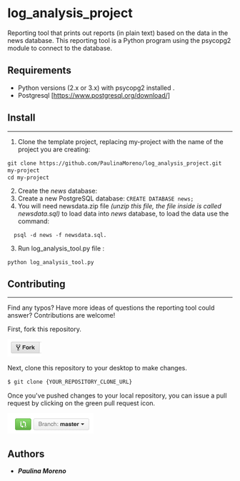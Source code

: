 # log_analysis_project

Reporting tool that prints out reports (in plain text) based on the data in the news database.
This reporting tool is a Python program using the psycopg2 module to connect to the database.

## Requirements
* Python versions (2.x or 3.x) with psycopg2 installed .
* Postgresql [https://www.postgresql.org/download/]

## Install
--------
1. Clone the template project, replacing my-project with the name of the project you are creating:
```
git clone https://github.com/PaulinaMoreno/log_analysis_project.git my-project
cd my-project
```
2. Create the *news* database:
  1. Create a new PostgreSQL database:
    ```
    CREATE DATABASE news;
    ```
  2. You will need newsdata.zip file *(unzip this file, the file inside is called newsdata.sql)* to load data into *news* database, to load the data use the command:
  ```
    psql -d news -f newsdata.sql.
  ```
3. Run log_analysis_tool.py file :
  ```
  python log_analysis_tool.py
  ```

## Contributing
------------
Find any typos? Have more ideas of questions the reporting tool could answer? Contributions are welcome!

First, fork this repository.

![Fork Icon](images/fork-icon.png)

Next, clone this repository to your desktop to make changes.

```sh
$ git clone {YOUR_REPOSITORY_CLONE_URL}
```

Once you've pushed changes to your local repository, you can issue a pull request by clicking on the green pull request icon.

![Pull Request Icon](images/pull-request-icon.png)


Authors
----------------
* ***Paulina Moreno***
